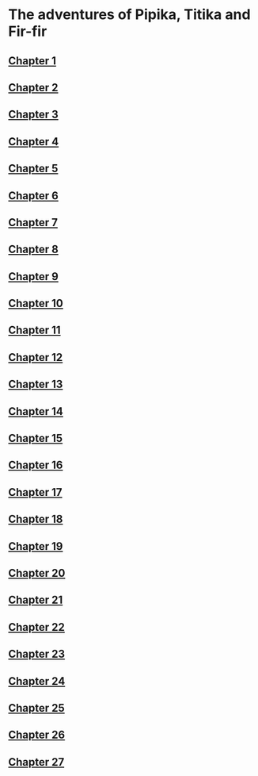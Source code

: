 # The adventures of Pipika, Titika and Fir-fir

## [Chapter 1](chapters/1/1.html)

## [Chapter 2](chapters/2/2.html)

## [Chapter 3](chapters/3/3.html)

## [Chapter 4](chapters/4/4.html)

## [Chapter 5](chapters/5/5.html)

## [Chapter 6](chapters/6/6.html)

## [Chapter 7](chapters/7/7.html)

## [Chapter 8](chapters/8/8.html)

## [Chapter 9](chapters/9/9.html)

## [Chapter 10](chapters/10/10.html)

## [Chapter 11](chapters/11/11.html)

## [Chapter 12](chapters/12/12.html)

## [Chapter 13](chapters/13/13.html)

## [Chapter 14](chapters/14/14.html)

## [Chapter 15](chapters/15/15.html)

## [Chapter 16](chapters/16/16.html)

## [Chapter 17](chapters/17/17.html)

## [Chapter 18](chapters/18/18.html)

## [Chapter 19](chapters/19/19.html)

## [Chapter 20](chapters/20/20.html)

## [Chapter 21](chapters/21/21.html)

## [Chapter 22](chapters/22/22.html)

## [Chapter 23](chapters/23/23.html)

## [Chapter 24](chapters/24/24.html)

## [Chapter 25](chapters/25/25.html)

## [Chapter 26](chapters/26/26.html)

## [Chapter 27](chapters/27/27.html)